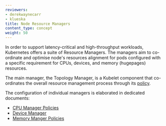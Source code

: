 ```yaml
---
reviewers:
- derekwaynecarr
- klueska
title: Node Resource Managers 
content_type: concept
weight: 50
---
```


<!-- overview -->

In order to support latency-critical and high-throughput workloads, Kubernetes offers a suite of Resource Managers. The managers aim to co-ordinate and optimise node's resources alignment for pods configured with a specific requirement for CPUs, devices, and memory (hugepages) resources. 

<!-- body -->

The main manager, the Topology Manager, is a Kubelet component that co-ordinates the overall resource management process through its [policy](/docs/tasks/administer-cluster/topology-manager/).

The configuration of individual managers is elaborated in dedicated documents:

- [CPU Manager Policies](/docs/tasks/administer-cluster/cpu-management-policies/)
- [Device Manager](/docs/concepts/extend-kubernetes/compute-storage-net/device-plugins/#device-plugin-integration-with-the-topology-manager)
- [Memory Manger Policies](/docs/tasks/administer-cluster/memory-manager/)